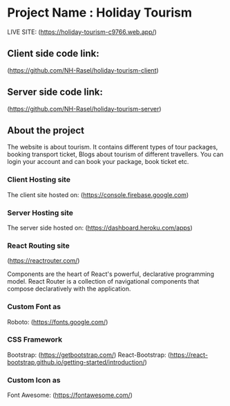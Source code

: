 # Project Name : Holiday Tourism

LIVE SITE: (https://holiday-tourism-c9766.web.app/)

## Client side code link:

(https://github.com/NH-Rasel/holiday-tourism-client)

## Server side code link:

(https://github.com/NH-Rasel/holiday-tourism-server)

## About the project

The website is about tourism. It contains different types of tour packages, booking transport ticket, Blogs about tourism of different travellers. You can login your account and can book your package, book ticket etc. 

### Client Hosting site

The client site hosted on: (https://console.firebase.google.com) 

### Server Hosting site

The server side hosted on: (https://dashboard.heroku.com/apps)

### React Routing site

(https://reactrouter.com/)

Components are the heart of React's powerful, declarative programming model. React Router is a collection of navigational components that compose declaratively with the application.

### Custom Font as

Roboto: (https://fonts.google.com/)

### CSS Framework

Bootstrap: (https://getbootstrap.com/)
React-Bootstrap: (https://react-bootstrap.github.io/getting-started/introduction/)

### Custom Icon as

Font Awesome: (https://fontawesome.com/)
